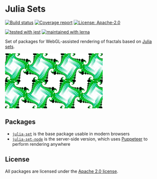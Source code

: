 # Julia Sets

[![Build status][travis-image]][travis-url]
[![Coverage report][coverage-image]][coverage-url]
[![License: Apache-2.0][license-image]][license-url]

[![tested with jest](https://img.shields.io/badge/tested_with-jest-99424f.svg)](https://github.com/facebook/jest)
[![maintained with lerna](https://img.shields.io/badge/maintained%20with-lerna-cc00ff.svg)](https://lernajs.io/)

[travis-image]: https://img.shields.io/travis/com/slowli/julia-set.svg
[travis-url]: https://travis-ci.com/slowli/julia-set/
[coverage-image]: https://img.shields.io/codecov/c/gh/slowli/julia-set.svg
[coverage-url]: https://codecov.io/gh/slowli/julia-set/
[license-image]: https://img.shields.io/github/license/slowli/julia-set.svg
[license-url]: https://github.com/slowli/julia-set/blob/master/LICENSE   

Set of packages for WebGL-assisted rendering of fractals based on [Julia sets].

<p>
  <img
    src="https://github.com/slowli/julia-set/raw/master/examples/tiles.jpg"
    alt="Fractal example"
    width="320" height="180"
  >
</p>

## Packages

- [`julia-set`](packages/julia-set) is the base package usable in modern browsers
- [`julia-set-node`](packages/julia-set-node) is the server-side version, which uses
  [Puppeteer] to perform rendering anywhere

## License

All packages are licensed under the [Apache 2.0 license](LICENSE).

[Julia sets]: https://en.wikipedia.org/wiki/Julia_set
[Puppeteer]: https://npmjs.com/package/puppeteer

